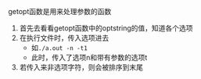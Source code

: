 getopt函数是用来处理参数的函数  
1. 首先去看看getopt函数中的optstring的值，知道各个选项  
2. 在执行文件时，传入选项进去  
    - 如`./a.out -n -t1`
    - 此时，传入了选项n和带有参数的选项t  
3. 若传入来非选项字符，则会被排序到末尾
